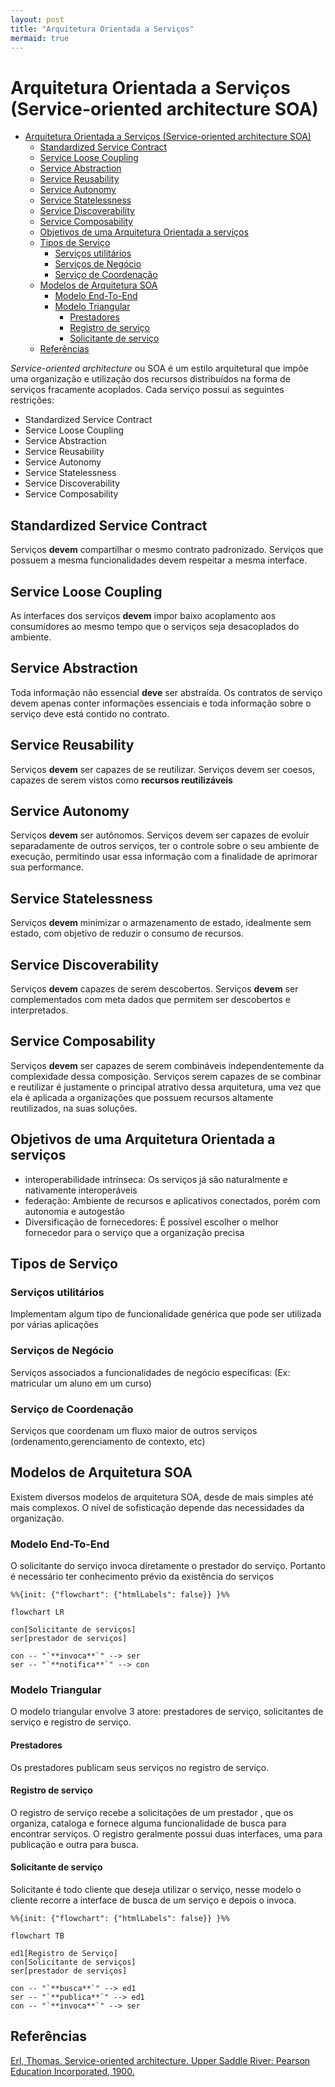 ```yaml
---
layout: post
title: "Arquitetura Orientada a Serviços"
mermaid: true
---
```


# Arquitetura Orientada a Serviços (Service-oriented architecture SOA)

<!--toc:start-->

- [Arquitetura Orientada a Serviços (Service-oriented architecture SOA)](#arquitetura-orientada-a-serviços-service-oriented-architecture-soa)
  - [Standardized Service Contract](#standardized-service-contract)
  - [Service Loose Coupling](#service-loose-coupling)
  - [Service Abstraction](#service-abstraction)
  - [Service Reusability](#service-reusability)
  - [Service Autonomy](#service-autonomy)
  - [Service Statelessness](#service-statelessness)
  - [Service Discoverability](#service-discoverability)
  - [Service Composability](#service-composability)
  - [Objetivos de uma Arquitetura Orientada a serviços](#objetivos-de-uma-arquitetura-orientada-a-serviços)
  - [Tipos de Serviço](#tipos-de-serviço)
    - [Serviços utilitários](#serviços-utilitários)
    - [Serviços de Negócio](#serviços-de-negócio)
    - [Serviço de Coordenação](#serviço-de-coordenação)
  - [Modelos de Arquitetura SOA](#modelos-de-arquitetura-soa)
    - [Modelo End-To-End](#modelo-end-to-end)
    - [Modelo Triangular](#modelo-triangular)
      - [Prestadores](#prestadores)
      - [Registro de serviço](#registro-de-serviço)
      - [Solicitante de serviço](#solicitante-de-serviço)
  - [Referências](#referências)

<!--toc:end-->

_Service-oriented architecture_ ou SOA é um estilo arquitetural que impõe uma organização e utilização
dos recursos distribuídos na forma de serviços fracamente acoplados. Cada serviço possui as seguintes
restrições:

- Standardized Service Contract
- Service Loose Coupling
- Service Abstraction
- Service Reusability
- Service Autonomy
- Service Statelessness
- Service Discoverability
- Service Composability

## Standardized Service Contract

Serviços **devem** compartilhar o mesmo contrato padronizado. Serviços que possuem a mesma funcionalidades devem respeitar a mesma interface.

## Service Loose Coupling

As interfaces dos serviços **devem** impor baixo acoplamento aos consumidores ao mesmo tempo que o serviços seja desacoplados do ambiente.

## Service Abstraction

Toda informação não essencial **deve** ser abstraída. Os contratos de serviço devem apenas conter informações essenciais
e toda informação sobre o serviço deve está contido no contrato.

## Service Reusability

Serviços **devem** ser capazes de se reutilizar. Serviços devem ser coesos, capazes de serem vistos como
**recursos reutilizáveis**

## Service Autonomy

Serviços **devem** ser autônomos. Serviços devem ser capazes de evoluir separadamente de outros serviços, ter o controle sobre
o seu ambiente de execução, permitindo usar essa informação com a finalidade de aprimorar sua performance.

## Service Statelessness

Serviços **devem** minimizar o armazenamento de estado, idealmente sem estado, com objetivo de reduzir o consumo de recursos.

## Service Discoverability

Serviços **devem** capazes de serem descobertos. Serviços **devem** ser complementados com meta dados que permitem ser descobertos
e interpretados.

## Service Composability

Serviços **devem** ser capazes de serem combináveis independentemente da complexidade dessa composição. Serviços serem capazes de se combinar e reutilizar é
justamente o principal atrativo dessa arquitetura, uma vez que ela é aplicada a organizações que possuem recursos altamente reutilizados, na suas soluções.

## Objetivos de uma Arquitetura Orientada a serviços

- interoperabilidade intrínseca: Os serviços já são naturalmente e nativamente interoperáveis
- federação: Ambiente de recursos e aplicativos conectados, porém com autonomia e autogestão
- Diversificação de fornecedores: É possível escolher o melhor fornecedor para o serviço que a organização precisa

## Tipos de Serviço

### Serviços utilitários

Implementam algum tipo de funcionalidade genérica que pode ser utilizada por várias aplicações

### Serviços de Negócio

Serviços associados a funcionalidades de negócio específicas: (Ex: matricular um aluno em um curso)

### Serviço de Coordenação

Serviços que coordenam um fluxo maior de outros serviços (ordenamento,gerenciamento de contexto, etc)

## Modelos de Arquitetura SOA

Existem diversos modelos de arquitetura SOA, desde de mais simples até mais complexos. O nível de sofisticação depende das necessidades da organização.

### Modelo End-To-End

O solicitante do serviço invoca diretamente o prestador do serviço. Portanto é necessário ter conhecimento prévio da existência do serviços

```mermaid
%%{init: {"flowchart": {"htmlLabels": false}} }%%

flowchart LR

con[Solicitante de serviços]
ser[prestador de serviços]

con -- "`**invoca**`" --> ser
ser -- "`**notifica**`" --> con
```

### Modelo Triangular

O modelo triangular envolve 3 atore: prestadores de serviço, solicitantes de serviço e registro de serviço.

#### Prestadores

Os prestadores publicam seus serviços no registro de serviço.

#### Registro de serviço

O registro de serviço recebe a solicitações de um prestador , que os organiza, cataloga e fornece alguma funcionalidade de busca para encontrar serviços.
O registro geralmente possui duas interfaces, uma para publicação e outra para busca.

#### Solicitante de serviço

Solicitante é todo cliente que deseja utilizar o serviço, nesse modelo o cliente recorre a interface de busca de um serviço e depois o invoca.

```mermaid
%%{init: {"flowchart": {"htmlLabels": false}} }%%

flowchart TB

ed1[Registro de Serviço]
con[Solicitante de serviços]
ser[prestador de serviços]

con -- "`**busca**`" --> ed1
ser -- "`**publica**`" --> ed1
con -- "`**invoca**`" --> ser

```

## Referências

[Erl, Thomas. Service-oriented architecture. Upper Saddle River: Pearson Education Incorporated, 1900.]({{site.github_assets}}/pdf/soa_book.pdf)
